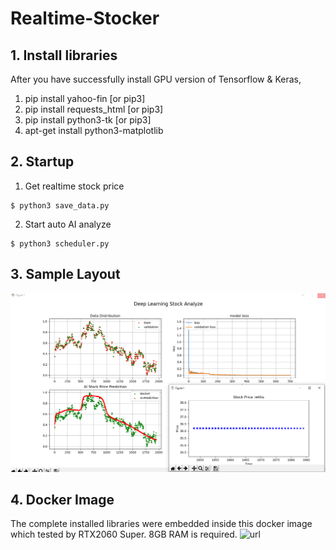 # Realtime-Stocker

**1. Install libraries**
---------------------------
After you have successfully install GPU version of Tensorflow & Keras,

1) pip install yahoo-fin          [or pip3]
2) pip install requests_html      [or pip3]
3) pip install python3-tk         [or pip3]
3) apt-get install python3-matplotlib 

**2. Startup**
---------------------------
1) Get realtime stock price
```
$ python3 save_data.py
```

2) Start auto AI analyze
```
$ python3 scheduler.py
```

**3. Sample Layout**
---------------------------
![image](https://github.com/vincent51689453/Realtime-Stocker/blob/main/git_image/layout_graph.PNG)


**4. Docker Image**
---------------------------
The complete installed libraries were embedded inside this docker image which tested by RTX2060 Super. 8GB RAM is required.
![url](https://hub.docker.com/repository/docker/vincent51689453/stocker)